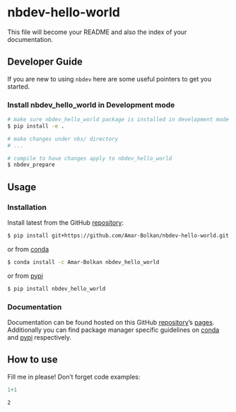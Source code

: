 # nbdev-hello-world


<!-- WARNING: THIS FILE WAS AUTOGENERATED! DO NOT EDIT! -->

This file will become your README and also the index of your
documentation.

## Developer Guide

If you are new to using `nbdev` here are some useful pointers to get you
started.

### Install nbdev_hello_world in Development mode

``` sh
# make sure nbdev_hello_world package is installed in development mode
$ pip install -e .

# make changes under nbs/ directory
# ...

# compile to have changes apply to nbdev_hello_world
$ nbdev_prepare
```

## Usage

### Installation

Install latest from the GitHub
[repository](https://github.com/Amar-Bolkan/nbdev-hello-world):

``` sh
$ pip install git+https://github.com/Amar-Bolkan/nbdev-hello-world.git
```

or from [conda](https://anaconda.org/Amar-Bolkan/nbdev-hello-world)

``` sh
$ conda install -c Amar-Bolkan nbdev_hello_world
```

or from [pypi](https://pypi.org/project/nbdev-hello-world/)

``` sh
$ pip install nbdev_hello_world
```

### Documentation

Documentation can be found hosted on this GitHub
[repository](https://github.com/Amar-Bolkan/nbdev-hello-world)’s
[pages](https://Amar-Bolkan.github.io/nbdev-hello-world/). Additionally
you can find package manager specific guidelines on
[conda](https://anaconda.org/Amar-Bolkan/nbdev-hello-world) and
[pypi](https://pypi.org/project/nbdev-hello-world/) respectively.

## How to use

Fill me in please! Don’t forget code examples:

``` python
1+1
```

    2
